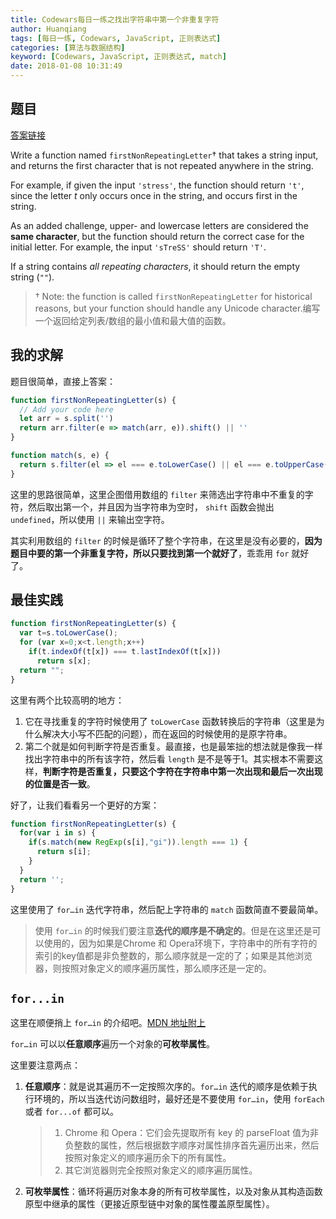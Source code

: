 ```yaml
---
title: Codewars每日一练之找出字符串中第一个非重复字符 
author: Huanqiang
tags: [每日一练, Codewars, JavaScript, 正则表达式]
categories: [算法与数据结构]
keyword: [Codewars, JavaScript, 正则表达式, match]
date: 2018-01-08 10:31:49
---
```


## 题目

[答案链接](https://www.codewars.com/kata/52bc74d4ac05d0945d00054e/solutions/javascript)

Write a function named `firstNonRepeatingLetter`† that takes a string input, and returns the first character that is not repeated anywhere in the string.

For example, if given the input `'stress'`, the function should return `'t'`, since the letter *t* only occurs once in the string, and occurs first in the string.

<!-- more -->

As an added challenge, upper- and lowercase letters are considered the **same character**, but the function should return the correct case for the initial letter. For example, the input `'sTreSS'` should return `'T'`.

If a string contains *all repeating characters*, it should return the empty string (`""`).

> † Note: the function is called `firstNonRepeatingLetter` for historical reasons, but your function should handle any Unicode character.编写一个返回给定列表/数组的最小值和最大值的函数。

## 我的求解

题目很简单，直接上答案：

```javascript
function firstNonRepeatingLetter(s) {
  // Add your code here
  let arr = s.split('')
  return arr.filter(e => match(arr, e)).shift() || ''
}

function match(s, e) {
  return s.filter(el => el === e.toLowerCase() || el === e.toUpperCase()).length === 1
}
```

这里的思路很简单，这里企图借用数组的 `filter` 来筛选出字符串中不重复的字符，然后取出第一个，并且因为当字符串为空时， `shift` 函数会抛出 `undefined`，所以使用 `||` 来输出空字符。

其实利用数组的 `filter` 的时候是循环了整个字符串，在这里是没有必要的，**因为题目中要的第一个非重复字符，所以只要找到第一个就好了**，乖乖用 `for` 就好了。

## 最佳实践

```javascript
function firstNonRepeatingLetter(s) {
  var t=s.toLowerCase();
  for (var x=0;x<t.length;x++)
    if(t.indexOf(t[x]) === t.lastIndexOf(t[x]))
      return s[x];
  return "";
}
```

这里有两个比较高明的地方：

1. 它在寻找重复的字符时候使用了 `toLowerCase` 函数转换后的字符串（这里是为什么解决大小写不匹配的问题），而在返回的时候使用的是原字符串。
2. 第二个就是如何判断字符是否重复。最直接，也是最笨拙的想法就是像我一样找出字符串中的所有该字符，然后看 `length` 是不是等于1。其实根本不需要这样，**判断字符是否重复，只要这个字符在字符串中第一次出现和最后一次出现的位置是否一致**。

好了，让我们看看另一个更好的方案：

```javascript
function firstNonRepeatingLetter(s) {
  for(var i in s) {
    if(s.match(new RegExp(s[i],"gi")).length === 1) {
      return s[i];
    }
  }
  return '';
}
```

这里使用了 `for…in` 迭代字符串，然后配上字符串的 `match` 函数简直不要最简单。

> 使用 `for…in` 的时候我们要注意**迭代的顺序是不确定的**。但是在这里还是可以使用的，因为如果是Chrome 和 Opera环境下，字符串中的所有字符的索引的key值都是非负整数的，那么顺序就是一定的了；如果是其他浏览器，则按照对象定义的顺序遍历属性，那么顺序还是一定的。

## `for...in`

这里在顺便捎上 `for…in` 的介绍吧。[MDN 地址附上](https://developer.mozilla.org/zh-CN/docs/Web/JavaScript/Reference/Statements/for...in)

`for…in` 可以以**任意顺序**遍历一个对象的**可枚举属性**。

这里要注意两点：

1. **任意顺序**：就是说其遍历不一定按照次序的。`for…in` 迭代的顺序是依赖于执行环境的，所以当迭代访问数组时，最好还是不要使用 `for…in`，使用 `forEach` 或者 `for...of` 都可以。

   > 1. Chrome 和 Opera：它们会先提取所有 key 的 parseFloat 值为非负整数的属性，然后根据数字顺序对属性排序首先遍历出来，然后按照对象定义的顺序遍历余下的所有属性。
   > 2. 其它浏览器则完全按照对象定义的顺序遍历属性。

2. **可枚举属性**：循环将遍历对象本身的所有可枚举属性，以及对象从其构造函数原型中继承的属性（更接近原型链中对象的属性覆盖原型属性）。